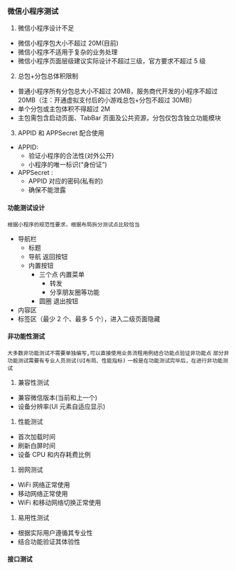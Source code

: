 ### 微信小程序测试

1. 微信小程序设计不足

- 微信小程序包大小不超过 20M(目前)
- 微信小程序不适用于复杂的业务处理
- 微信小程序页面层级建议实际设计不超过三级，官方要求不超过 5 级

2. 总包+分包总体积限制

- 普通小程序所有分包总大小不超过 ​20MB，服务商代开发的小程序不超过 ​20MB​（注：开通虚拟支付后的小游戏总包+分包不超过 30MB）
- 单个分包或主包体积不得超过 ​2M
- 主包需包含启动页面、TabBar 页面及公共资源，分包仅包含独立功能模块

3. APPID 和 APPSecret 配合使用

- APPID:
  - 验证小程序的合法性(对外公开)
  - 小程序的唯一标识(“身份证”)
- APPSecret :
  - APPID 对应的密码(私有的)
  - 确保不能泄露

#### 功能测试设计

`根据小程序的规范性要求，根据布局拆分测试点比较恰当`

- 导航栏
  - 标题
  - 导航 返回按钮
  - 内置按钮
    - 三个点 内置菜单
      - 转发
      - 分享朋友圈等功能
    - 圆圈 退出按钮
- 内容区
- 标签区（最少 2 个、最多 5 个），进入二级页面隐藏

#### 非功能性测试

`大多数非功能测试不需要单独编写,可以直接使用业务流程用例结合功能点验证非功能点`
`部分非功能测试需要有专业人员测试(UI布局、性能指标)`
`一般是在功能测试完毕后，在进行非功能测试`

1. 兼容性测试

- 兼容微信版本(当前和上一个)
- 设备分辨率(UI 元素自适应显示)

1. 性能测试

- 首次加载时间
- 刷新白屏时间
- 设备 CPU 和内存耗费比例

1. 弱网测试

- WiFi 网络正常使用
- 移动网络正常使用
- WiFi 和移动网络切换正常使用

1. 易用性测试

- 根据实际用户遵循其专业性
- 结合功能验证其体验性

#### 接口测试
